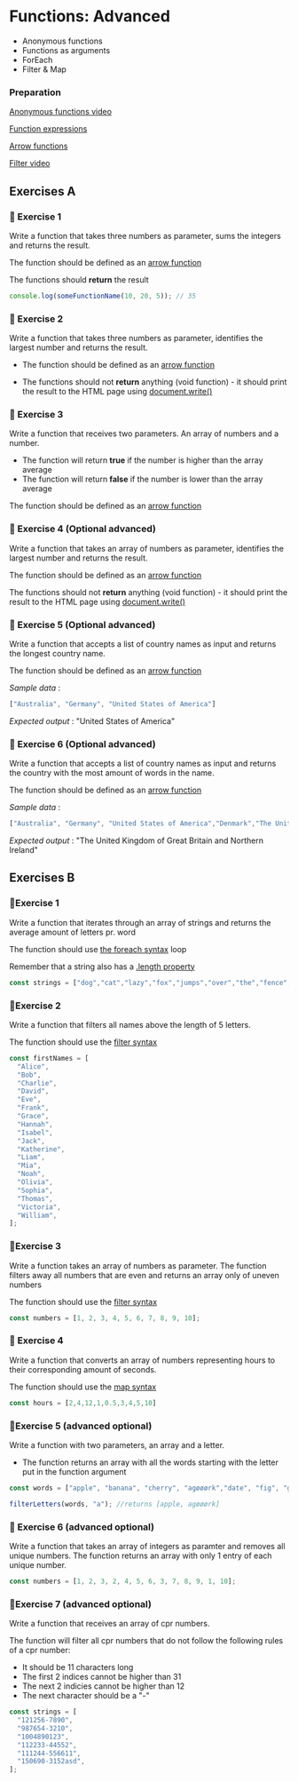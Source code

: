 # Functions: Advanced

- Anonymous functions
- Functions as arguments
- ForEach
- Filter & Map

### Preparation

[Anonymous functions video](https://youtu.be/h33Srr5J9nY?si=o1ETfMU44KnnPkkx)

[Function expressions](https://javascript.info/function-expressions)

[Arrow functions](https://javascript.info/arrow-functions-basics)

[Filter video](https://youtu.be/4_iT6EGkQfk?si=vg4eIesb8nIK0F8O)



## Exercises A



### 📝 Exercise 1

Write a function that takes three numbers as parameter, sums the integers and returns the result.

The function should be defined as an [arrow function](https://javascript.info/arrow-functions-basics)

The functions should **return** the result

```javascript
console.log(someFunctionName(10, 20, 5)); // 35
```



### 📝 Exercise 2

Write a function that takes three numbers as parameter, identifies the largest number and returns the result.

- The function should be defined as an [arrow function](https://javascript.info/arrow-functions-basics)

- The functions should not **return** anything (void function) - it should print the result to the HTML page using [document.write()](https://www.w3schools.com/jsref/met_doc_write.asp)



### 📝 Exercise 3

Write a function that receives two parameters. An array of numbers and a number.

- The function will return **true** if the number is higher than the array average
- The function will return **false** if the number is lower than the array average

The function should be defined as an [arrow function](https://javascript.info/arrow-functions-basics)



### 📝 Exercise 4 (Optional advanced)

Write a function that takes an array of numbers as parameter, identifies the largest number and returns the result.

The function should be defined as an [arrow function](https://javascript.info/arrow-functions-basics)

The functions should not **return** anything (void function) - it should print the result to the HTML page using [document.write()](https://www.w3schools.com/jsref/met_doc_write.asp)



### 📝 Exercise 5 (Optional advanced)

Write a function that accepts a list of country names as input and returns the longest country name.

The function should be defined as an [arrow function](https://javascript.info/arrow-functions-basics)

*Sample data* : 

```javascript
["Australia", "Germany", "United States of America"]
```

*Expected output* : "United States of America"



### 📝 Exercise 6 (Optional advanced)

Write a function that accepts a list of country names as input and returns the country with the most amount of words in the name.

The function should be defined as an [arrow function](https://javascript.info/arrow-functions-basics)

*Sample data* : 

```javascript
["Australia", "Germany", "United States of America","Denmark","The United Kingdom of Great Britain and Northern Ireland","Independent and Sovereign Republic of Kiribati	"]
```

*Expected output* : "The United Kingdom of Great Britain and Northern Ireland"



## Exercises B



### 📝Exercise 1

Write a function that iterates through an array of strings and returns the average amount of letters pr. word

The function should use [the foreach syntax](https://www.w3schools.com/jsref/jsref_foreach.asp) loop

Remember that a string also has a [.length property](https://www.w3schools.com/jsref/jsref_length_string.asp) 

```javascript
const strings = ["dog","cat","lazy","fox","jumps","over","the","fence","javascript","tobias rahim"]
```



### 📝Exercise 2

Write a function that filters all names above the length of 5 letters.

The function should use the [filter syntax](https://developer.mozilla.org/en-US/docs/Web/JavaScript/Reference/Global_Objects/Array/filter)

```javascript
const firstNames = [
  "Alice",
  "Bob",
  "Charlie",
  "David",
  "Eve",
  "Frank",
  "Grace",
  "Hannah",
  "Isabel",
  "Jack",
  "Katherine",
  "Liam",
  "Mia",
  "Noah",
  "Olivia",
  "Sophia",
  "Thomas",
  "Victoria",
  "William",
];
```



### 📝Exercise 3

Write a function takes an array of numbers as parameter. The function filters away all numbers that are even and returns an array only of uneven numbers

The function should use the [filter syntax](https://developer.mozilla.org/en-US/docs/Web/JavaScript/Reference/Global_Objects/Array/filter)

```javascript
const numbers = [1, 2, 3, 4, 5, 6, 7, 8, 9, 10];
```



### 📝 Exercise 4

Write a function that converts an array of numbers representing hours to their corresponding amount of seconds.

The function should use the [map syntax](https://developer.mozilla.org/en-US/docs/Web/JavaScript/Reference/Global_Objects/Array/map)

```javascript
const hours = [2,4,12,1,0.5,3,4,5,10]
```



### 📝Exercise 5 (advanced optional)

Write a function with two parameters, an array and a letter.

- The function returns an array with all the words starting with the letter put in the function argument

  

```javascript
const words = ["apple", "banana", "cherry", "agøøørk","date", "fig", "grape", "kiwi", "lemon", "mango", "orange"];

filterLetters(words, "a"); //returns [apple, agøøørk]
```



### 📝 Exercise 6 (advanced optional)

Write a function that takes an array of integers as paramter and removes all unique numbers. The function returns an array with only 1 entry of each unique number.

```javascript
const numbers = [1, 2, 3, 2, 4, 5, 6, 3, 7, 8, 9, 1, 10];
```



### 📝Exercise 7 (advanced optional)

Write a function that receives an array of cpr numbers.

The function will filter all cpr numbers that do not follow the following rules of a cpr number:

- It should be 11 characters long
- The first 2 indices cannot be higher than 31
- The next 2 indicies cannot be higher than 12
- The next character should be a "-"

```javascript
const strings = [
  "121256-7890",
  "987654-3210",
  "1004890123",
  "112233-44552",
  "111244-556611",
  "150690-3152asd",     
];
```
